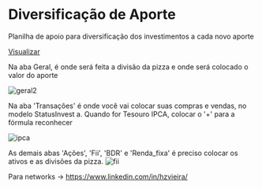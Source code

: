 # Diversificação de Aporte
Planilha de apoio para diversificação dos investimentos a cada novo aporte

<a href="https://docs.google.com/spreadsheets/d/1Q_EplNQRLoYOEj9g66JhTBFsFqD-nrCwEqTYCrDhu_4/edit#gid=491972253">Visualizar</a>

Na aba Geral, é onde será feita a divisão da pizza e onde será colocado o valor do aporte

![geral2](https://user-images.githubusercontent.com/4234459/215299090-7dad9d40-5a2c-4776-86eb-fe6cc758285a.PNG)

Na aba 'Transações' é onde você vai colocar suas compras e vendas, no modelo StatusInvest
a. Quando for Tesouro IPCA, colocar o '+' para a fórmula reconhecer

![ipca](https://user-images.githubusercontent.com/4234459/215299120-d20807b6-1e4e-43a2-a96d-2bd6c54ddbb6.PNG)

As demais abas 'Ações', 'Fii', 'BDR' e 'Renda_fixa' é preciso colocar os ativos e as divisões da pizza.
![fii](https://user-images.githubusercontent.com/4234459/215299206-d9f71437-5600-49d8-b993-8715fe173da7.PNG)

Para networks -> https://www.linkedin.com/in/hzvieira/
